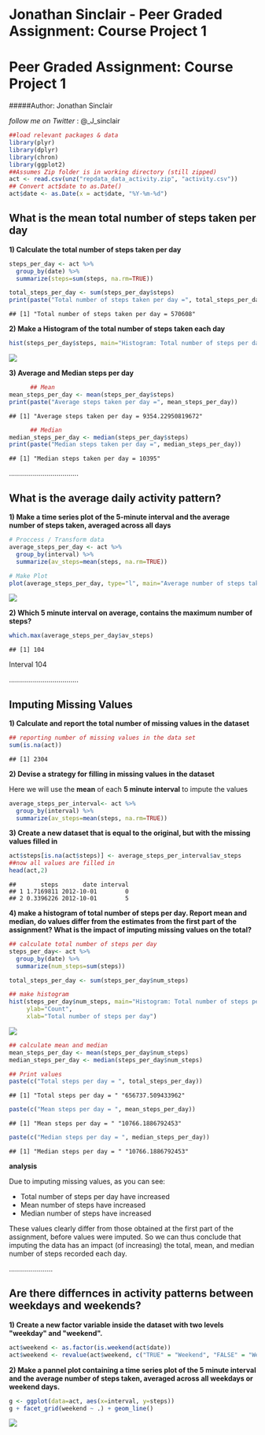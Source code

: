 # Jonathan Sinclair - Peer Graded Assignment: Course Project 1
Peer Graded Assignment: Course Project 1
========================

#####Author: Jonathan Sinclair

*follow me on Twitter* : @_J_sinclair



```r
##load relevant packages & data
library(plyr)
library(dplyr)
library(chron)
library(ggplot2)
##Assumes Zip folder is in working directory (still zipped)
act <- read.csv(unz("repdata_data_activity.zip", "activity.csv"))
## Convert act$date to as.Date()
act$date <- as.Date(x = act$date, "%Y-%m-%d")
```

## What is the mean total number of steps taken per day

**1) Calculate the total number of steps taken per day**


```r
steps_per_day <- act %>% 
  group_by(date) %>% 
  summarize(steps=sum(steps, na.rm=TRUE))

total_steps_per_day <- sum(steps_per_day$steps)
print(paste("Total number of steps taken per day =", total_steps_per_day))
```

```
## [1] "Total number of steps taken per day = 570608"
```

**2) Make a Histogram of the total number of steps taken each day**


```r
hist(steps_per_day$steps, main="Histogram: Total number of steps per day", ylab="Count", xlab="Total number of steps per day")
```

![](PA1_template_files/figure-html/unnamed-chunk-3-1.png)

**3) Average and Median steps per day**


```r
      ## Mean
mean_steps_per_day <- mean(steps_per_day$steps)
print(paste("Average steps taken per day =", mean_steps_per_day))
```

```
## [1] "Average steps taken per day = 9354.22950819672"
```

```r
      ## Median
median_steps_per_day <- median(steps_per_day$steps)
print(paste("Median steps taken per day =", median_steps_per_day))
```

```
## [1] "Median steps taken per day = 10395"
```

...................................

## What is the average daily activity pattern?

**1) Make a time series plot of the 5-minute interval and the average number of steps taken, averaged across all days**


```r
# Proccess / Transform data
average_steps_per_day <- act %>%
  group_by(interval) %>%
  summarize(av_steps=mean(steps, na.rm=TRUE))

# Make Plot
plot(average_steps_per_day, type="l", main="Average number of steps taken across intervals", xlab="Interval", ylab="Average steps")
```

![](PA1_template_files/figure-html/unnamed-chunk-5-1.png)


**2) Which 5 minute interval on average, contains the maximum number of steps?**


```r
which.max(average_steps_per_day$av_steps)
```

```
## [1] 104
```
Interval 104

...................................

## Imputing Missing Values

**1) Calculate and report the total number of missing values in the dataset**


```r
## reporting number of missing values in the data set
sum(is.na(act))
```

```
## [1] 2304
```

**2) Devise a strategy for filling in missing values in the dataset**

Here we will use the **mean** of each **5 minute interval** to impute the values

```r
average_steps_per_interval<- act %>% 
  group_by(interval) %>% 
  summarize(av_steps=mean(steps, na.rm=TRUE))
```

**3) Create a new dataset that is equal to the original, but with the missing values filled in**

```r
act$steps[is.na(act$steps)] <- average_steps_per_interval$av_steps
##now all values are filled in
head(act,2)
```

```
##       steps       date interval
## 1 1.7169811 2012-10-01        0
## 2 0.3396226 2012-10-01        5
```


**4) make a histogram of total number of steps per day. Report mean and median, do values differ from the estimates from the first part of the assignment? What is the impact of imputing missing values on the total?**


```r
## calculate total number of steps per day
steps_per_day<- act %>% 
  group_by(date) %>% 
  summarize(num_steps=sum(steps))

total_steps_per_day <- sum(steps_per_day$num_steps)

## make histogram
hist(steps_per_day$num_steps, main="Histogram: Total number of steps per day [imputed]",
     ylab="Count", 
     xlab="Total number of steps per day")
```

![](PA1_template_files/figure-html/unnamed-chunk-10-1.png)

```r
## calculate mean and median
mean_steps_per_day <- mean(steps_per_day$num_steps)
median_steps_per_day <- median(steps_per_day$num_steps)

## Print values
paste(c("Total steps per day = ", total_steps_per_day))
```

```
## [1] "Total steps per day = " "656737.509433962"
```

```r
paste(c("Mean steps per day = ", mean_steps_per_day))
```

```
## [1] "Mean steps per day = " "10766.1886792453"
```

```r
paste(c("Median steps per day = ", median_steps_per_day))
```

```
## [1] "Median steps per day = " "10766.1886792453"
```

**analysis**

Due to imputing missing values, as you can see:

* Total number of steps per day have increased
* Mean number of steps have increased 
* Median number of steps have increased

These values clearly differ from those obtained at the first part of the assignment, before values were imputed. 
So we can thus conclude that imputing the data has an impact (of increasing) the total, mean, and median number of steps recorded each day.

......................

## Are there differnces in activity patterns between weekdays and weekends?

**1) Create a new factor variable inside the dataset with two levels "weekday" and "weekend".**

```r
act$weekend <- as.factor(is.weekend(act$date))
act$weekend <- revalue(act$weekend, c("TRUE" = "Weekend", "FALSE" = "Weekday"))
```


**2) Make a pannel plot containing a time series plot of the 5 minute interval and the average number of steps taken, averaged across all weekdays or weekend days.**

```r
g <- ggplot(data=act, aes(x=interval, y=steps))
g + facet_grid(weekend ~ .) + geom_line()
```

![](PA1_template_files/figure-html/unnamed-chunk-12-1.png)



























